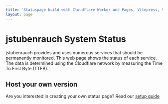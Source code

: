 ```yaml
---
title: 'Statuspage build with Cloudflare Worker and Pages, Vitepress, Vite and Vue'
layout: page
---
```

<script setup>
import { defineAsyncComponent } from 'vue'
const statusPage = defineAsyncComponent(() => import('./.vitepress/theme/components/statusPage.vue'))
</script>

<h1 class="font-medium leading-tight text-4xl mt-0 mb-2">jstubenrauch System Status</h1>

jstubenrauch provides and uses numerous services that should be permanently monitored. This web page shows the status of each service. The data is determined using the Cloudflare network by measuring the Time To First Byte (TTFB).

<statusPage />

<h2 class="font-medium leading-tight text-4xl mt-0 mb-2">Host your own version</h2>

Are you interested in creating your own status page? Read our [setup guide](/setup/)
